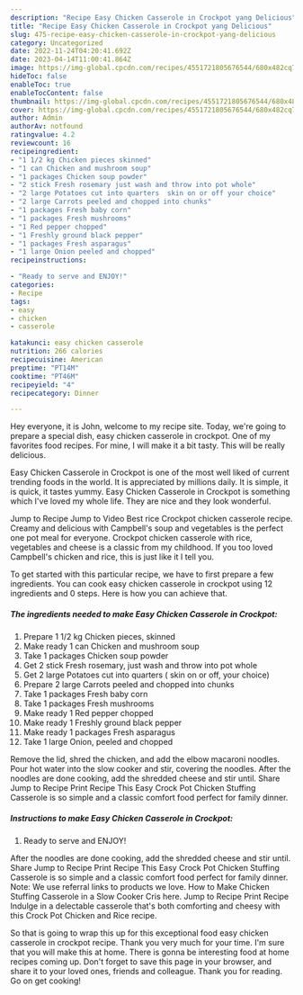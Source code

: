 ```yaml
---
description: "Recipe Easy Chicken Casserole in Crockpot yang Delicious"
title: "Recipe Easy Chicken Casserole in Crockpot yang Delicious"
slug: 475-recipe-easy-chicken-casserole-in-crockpot-yang-delicious
category: Uncategorized
date: 2022-11-24T04:20:41.692Z
date: 2023-04-14T11:00:41.864Z
image: https://img-global.cpcdn.com/recipes/4551721805676544/680x482cq70/easy-chicken-casserole-in-crockpot-recipe-main-photo.jpg
hideToc: false
enableToc: true
enableTocContent: false
thumbnail: https://img-global.cpcdn.com/recipes/4551721805676544/680x482cq70/easy-chicken-casserole-in-crockpot-recipe-main-photo.jpg
cover: https://img-global.cpcdn.com/recipes/4551721805676544/680x482cq70/easy-chicken-casserole-in-crockpot-recipe-main-photo.jpg
author: Admin
authorAv: notfound
ratingvalue: 4.2
reviewcount: 16
recipeingredient:
- "1 1/2 kg Chicken pieces skinned"
- "1 can Chicken and mushroom soup"
- "1 packages Chicken soup powder"
- "2 stick Fresh rosemary just wash and throw into pot whole"
- "2 large Potatoes cut into quarters  skin on or off your choice"
- "2 large Carrots peeled and chopped into chunks"
- "1 packages Fresh baby corn"
- "1 packages Fresh mushrooms"
- "1 Red pepper chopped"
- "1 Freshly ground black pepper"
- "1 packages Fresh asparagus"
- "1 large Onion peeled and chopped"
recipeinstructions:

- "Ready to serve and ENJOY!"
categories:
- Recipe
tags:
- easy
- chicken
- casserole

katakunci: easy chicken casserole 
nutrition: 266 calories
recipecuisine: American
preptime: "PT14M"
cooktime: "PT46M"
recipeyield: "4"
recipecategory: Dinner

---
```



Hey everyone, it is John, welcome to my recipe site. Today, we're going to prepare a special dish, easy chicken casserole in crockpot. One of my favorites food recipes. For mine, I will make it a bit tasty. This will be really delicious.

Easy Chicken Casserole in Crockpot is one of the most well liked of current trending foods in the world. It is appreciated by millions daily. It is simple, it is quick, it tastes yummy. Easy Chicken Casserole in Crockpot is something which I've loved my whole life. They are nice and they look wonderful.

Jump to Recipe Jump to Video Best rice Crockpot chicken casserole recipe. Creamy and delicious with Campbell&#39;s soup and vegetables is the perfect one pot meal for everyone. Crockpot chicken casserole with rice, vegetables and cheese is a classic from my childhood. If you too loved Campbell&#39;s chicken and rice, this is just like it I tell you.


To get started with this particular recipe, we have to first prepare a few ingredients. You can cook easy chicken casserole in crockpot using 12 ingredients and 0 steps. Here is how you can achieve that.

<!--inarticleads1-->

##### The ingredients needed to make Easy Chicken Casserole in Crockpot:

1. Prepare 1 1/2 kg Chicken pieces, skinned
1. Make ready 1 can Chicken and mushroom soup
1. Take 1 packages Chicken soup powder
1. Get 2 stick Fresh rosemary, just wash and throw into pot whole
1. Get 2 large Potatoes cut into quarters ( skin on or off, your choice)
1. Prepare 2 large Carrots peeled and chopped into chunks
1. Take 1 packages Fresh baby corn
1. Take 1 packages Fresh mushrooms
1. Make ready 1 Red pepper chopped
1. Make ready 1 Freshly ground black pepper
1. Make ready 1 packages Fresh asparagus
1. Take 1 large Onion, peeled and chopped


Remove the lid, shred the chicken, and add the elbow macaroni noodles. Pour hot water into the slow cooker and stir, covering the noodles. After the noodles are done cooking, add the shredded cheese and stir until. Share Jump to Recipe Print Recipe This Easy Crock Pot Chicken Stuffing Casserole is so simple and a classic comfort food perfect for family dinner. 

<!--inarticleads2-->

##### Instructions to make Easy Chicken Casserole in Crockpot:


1. Ready to serve and ENJOY!

After the noodles are done cooking, add the shredded cheese and stir until. Share Jump to Recipe Print Recipe This Easy Crock Pot Chicken Stuffing Casserole is so simple and a classic comfort food perfect for family dinner. Note: We use referral links to products we love. How to Make Chicken Stuffing Casserole in a Slow Cooker Cris here. Jump to Recipe Print Recipe Indulge in a delectable casserole that&#39;s both comforting and cheesy with this Crock Pot Chicken and Rice recipe. 

So that is going to wrap this up for this exceptional food easy chicken casserole in crockpot recipe. Thank you very much for your time. I'm sure that you will make this at home. There is gonna be interesting food at home recipes coming up. Don't forget to save this page in your browser, and share it to your loved ones, friends and colleague. Thank you for reading. Go on get cooking!

